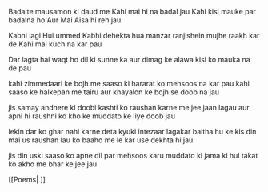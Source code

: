 
Badalte mausamon ki daud me
Kahi mai hi na badal jau
Kahi kisi mauke par badalna ho
Aur Mai Aisa hi reh jau

Kabhi lagi Hui ummed
Kabhi dehekta hua manzar
ranjishein mujhe raakh kar de
Kahi mai kuch na kar pau

Dar lagta hai
waqt ho dil ki sunne ka 
aur dimag ke alawa kisi ko
mauka na de pau

kahi zimmedaari ke bojh me
saaso ki hararat ko mehsoos na kar pau
kahi saaso ke halkepan me tairu
aur khayalon ke bojh se doob na jau

jis samay andhere ki doobi
kashti ko raushan karne me jee jaan lagau
aur apni hi raushni ko kho ke
muddato ke liye doob jau

lekin dar ko ghar nahi karne deta
kyuki intezaar lagakar baitha hu
ke kis din mai us raushan lau ko
baaho me le kar use dekhta hi jau

jis din uski saaso ko 
apne dil par mehsoos karu
muddato ki jama ki hui takat ko
akho me bhar ke jee jau



[[Poems| ]]